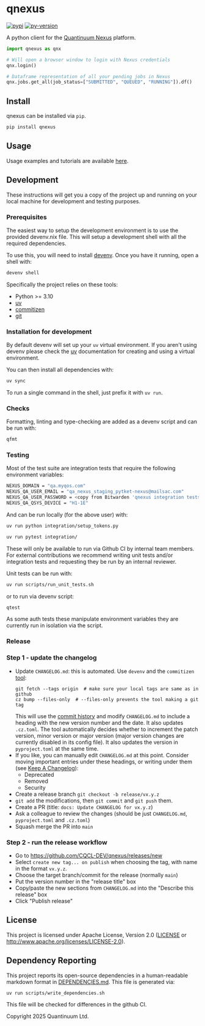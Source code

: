 # qnexus



[![pypi][]](https://pypi.org/project/qnexus/)
[![py-version][]](https://pypi.org/project/qnexus/)

  [py-version]: https://img.shields.io/pypi/pyversions/qnexus
  [pypi]: https://img.shields.io/pypi/v/qnexus

A python client for the [Quantinuum Nexus](https://nexus.quantinuum.com) platform.

```python
import qnexus as qnx

# Will open a browser window to login with Nexus credentials
qnx.login()

# Dataframe representation of all your pending jobs in Nexus
qnx.jobs.get_all(job_status=["SUBMITTED", "QUEUED", "RUNNING"]).df()
```


## Install

qnexus can be installed via `pip`.

```sh
pip install qnexus
```


## Usage

Usage examples and tutorials are available [here][examples].

[examples]: ./examples/


## Development

These instructions will get you a copy of the project up and running on your local machine for development and testing purposes.

### Prerequisites

The easiest way to setup the development environment is to use the provided devenv.nix file. This will setup a development shell with all the required dependencies.

To use this, you will need to install [devenv](https://devenv.sh/getting-started/). Once you have it running, open a shell with:

```bash
devenv shell
```

Specifically the project relies on these tools:

- Python >= 3.10
- [uv](https://docs.astral.sh/uv/)
- [commitizen](https://commitizen-tools.github.io/commitizen/)
- [git](https://git-scm.com/)


### Installation for development

By default devenv will set up your `uv` virtual environment. If you aren't using devenv please check the [uv](https://docs.astral.sh/uv/) documentation for creating and using a virtual environment.

You can then install all dependencies with:

```sh
uv sync
```

To run a single command in the shell, just prefix it with `uv run`.


### Checks

Formatting, linting and type-checking are added as a devenv script and can be run with:

```sh
qfmt
```

### Testing

Most of the test suite are integration tests that require the following environment variables:

```sh
NEXUS_DOMAIN = "qa.myqos.com"
NEXUS_QA_USER_EMAIL = "qa_nexus_staging_pytket-nexus@mailsac.com"
NEXUS_QA_USER_PASSWORD = <copy from Bitwarden 'qnexus integration tests user'>
NEXUS_QA_QSYS_DEVICE = "H1-1E"
```

And can be run locally (for the above user) with:

```sh
uv run python integration/setup_tokens.py

uv run pytest integration/
```

These will only be available to run via Github CI by internal team members. For external contributions we recommend writing unit tests and/or integration tests and requesting they
be run by an internal reviewer.

Unit tests can be run with:

```sh
uv run scripts/run_unit_tests.sh
```

or to run via devenv script:

```sh
qtest
```

As some auth tests these manipulate environment variables they are currently run in isolation via the script.

### Release

### Step 1 - update the changelog

- Update `CHANGELOG.md`: this is automated. Use `devenv` and the `commitizen` [tool](https://commitizen-tools.github.io/commitizen/):
  ```
  git fetch --tags origin  # make sure your local tags are same as in github
  cz bump --files-only  # --files-only prevents the tool making a git tag
  ```
  This will use the [commit history](https://www.conventionalcommits.org/) and modify `CHANGELOG.md` to include a heading with the new version number and the date. It also updates `.cz.toml`. The tool automatically decides whether to increment the patch version, minor version or major version (major version changes are currently disabled in its config file). It also updates the version in `pyproject.toml` at the same time.
- If you like, you can manually edit `CHANGELOG.md` at this point. Consider moving important entries under these headings, or writing under them (see [Keep A Changelog](https://keepachangelog.com/en/1.1.0/#how)):
  - Deprecated
  - Removed
  - Security
- Create a release branch `git checkout -b release/vx.y.z`
- `git add` the modifications, then `git commit` and `git push` them.
- Create a PR (title: `docs: Update CHANGELOG for vx.y.z`)
- Ask a colleague to review the changes (should be just `CHANGELOG.md`, `pyproject.toml` and `.cz.toml`)
- Squash merge the PR into `main`

### Step 2 - run the release workflow

- Go to https://github.com/CQCL-DEV/qnexus/releases/new
- Select `create new tag... on publish` when choosing the tag, with name in the format `vx.y.z`.
- Choose the target branch/commit for the release (normally `main`)
- Put the version number in the "release title" box
- Copy/paste the new sections from `CHANGELOG.md` into the "Describe this release" box
- Click "Publish release"


## License

This project is licensed under Apache License, Version 2.0 ([LICENSE][] or http://www.apache.org/licenses/LICENSE-2.0).

  [LICENSE]: ./LICENSE

## Dependency Reporting

This project reports its open-source dependencies in a human-readable markdown format in [DEPENDENCIES.md](./DEPENDENCIES.md). This file
is generated via:

```sh
uv run scripts/write_dependencies.sh
```

This file will be checked for differences in the github CI.


Copyright 2025 Quantinuum Ltd.
